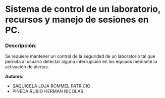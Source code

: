 # Sistema de control de un laboratorio, recursos y manejo de sesiones en PC.


### Descripción:
Se requiere mantener un control de la seguridad de un laboratorio tal que
permita al usuario detectar alguna interrupción en los equipos mediante la activación de
alertas.

**Autores:**

- SAQUICELA LOJA ROMMEL PATRICIO
- PINEDA RUBIO HERMAN NICOLAS
